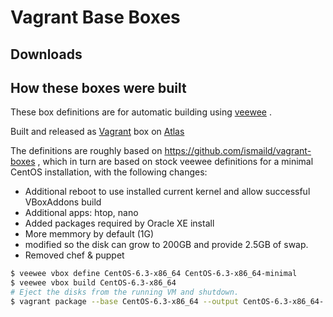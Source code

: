 # Vagrant Base Boxes

## Downloads

## How these boxes were built

These box definitions are for automatic building using [veewee](https://github.com/jedi4ever/veewee) .

Built and released as [Vagrant](https://www.vagrantup.com/) box on [Atlas](https://atlas.hashicorp.com/woznial/boxes/centos-6.3-oracle-xe)

The definitions are roughly based on https://github.com/ismaild/vagrant-boxes , which in turn are based on stock veewee definitions for a minimal CentOS installation, with the following changes:
* Additional reboot to use installed current kernel and allow successful VBoxAddons build
* Additional apps: htop, nano
* Added packages required by Oracle XE install
* More memmory by default (1G)
* modified so the disk can grow to 200GB and provide 2.5GB of swap.
* Removed chef & puppet

```sh
$ veewee vbox define CentOS-6.3-x86_64 CentOS-6.3-x86_64-minimal
$ veewee vbox build CentOS-6.3-x86_64
# Eject the disks from the running VM and shutdown.
$ vagrant package --base CentOS-6.3-x86_64 --output CentOS-6.3-x86_64-.box
```
